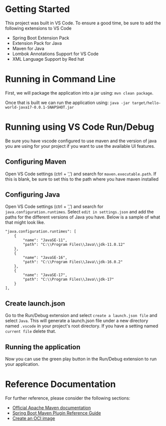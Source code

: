 # Getting Started
This project was built in VS Code. To ensure a good time, be sure to add the following extensions to VS Code
* Spring Boot Extension Pack
* Extension Pack for Java
* Maven for Java
* Lombok Annotations Support for VS Code
* XML Language Support by Red hat

# Running in Command Line
First, we will package the application into a jar using: `mvn clean package`. 

Once that is built we can run the application using: `java -jar target/hello-world-java17-0.0.1-SNAPSHOT.jar`

# Running using VS Code Run/Debug
Be sure you have vscode configured to use maven and the version of java you are using for your project if you want to use the available UI features.

## Configuring Maven
Open VS Code settings (ctrl + ',') and search for `maven.executable.path`. If this is blank, be sure to set this to the path where you have maven installed 

## Configuring Java
Open VS Code settings (ctrl + ',') and search for `java.configuration.runtimes`. Select `edit in settings.json` and add the paths for the different versions of Java you have. Below is a sample of what that might look like. 

```
"java.configuration.runtimes": [
    {
        "name": "JavaSE-11",
        "path": "C:\\Program Files\\Java\\jdk-11.0.12"
    },
    {
        "name": "JavaSE-16",
        "path": "C:\\Program Files\\Java\\jdk-16.0.2"
    },
    {
        "name": "JavaSE-17",
        "path": "C:\\Program Files\\Java\\jdk-17"
    }
],
```

## Create launch.json
Go to the Run/Debug extension and select `create a launch.json file` and select `Java`. This will generate a launch.json file under a new directory named `.vscode` in your project's root directory. If you have a setting named `current file` delete that. 

## Running the application
Now you can use the green play button in the Run/Debug extension to run your application.

# Reference Documentation
For further reference, please consider the following sections:

* [Official Apache Maven documentation](https://maven.apache.org/guides/index.html)
* [Spring Boot Maven Plugin Reference Guide](https://docs.spring.io/spring-boot/docs/2.5.4/maven-plugin/reference/html/)
* [Create an OCI image](https://docs.spring.io/spring-boot/docs/2.5.4/maven-plugin/reference/html/#build-image)


